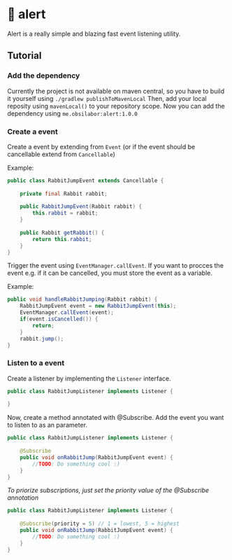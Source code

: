 # 🚨 alert

Alert is a really simple and blazing fast event listening utility. 

## Tutorial

### Add the dependency

Currently the project is not available on maven central, so you have to build it yourself using `./gradlew publishToMavenLocal` 
Then, add your local reposity using `mavenLocal()` to your repository scope.
Now you can add the dependency using `me.obsilabor:alert:1.0.0`

### Create a event

Create a event by extending from `Event` (or if the event should be cancellable extend from `Cancellable`)

Example:

```java
public class RabbitJumpEvent extends Cancellable {
    
    private final Rabbit rabbit;
    
    public RabbitJumpEvent(Rabbit rabbit) {
        this.rabbit = rabbit;
    }
    
    public Rabbit getRabbit() {
        return this.rabbit;
    }
}
```

Trigger the event using `EventManager.callEvent`. If you want to procces the event e.g. if it can be cancelled, you must store the event as a variable.

Example:

```java
public void handleRabbitJumping(Rabbit rabbit) {
    RabbitJumpEvent event = new RabbitJumpEvent(this);
    EventManager.callEvent(event);
    if(event.isCancelled()) {
        return;    
    }
    rabbit.jump();
}
```

### Listen to a event

Create a listener by implementing the `Listener` interface.

```java
public class RabbitJumpListener implements Listener {
    
}
```

Now, create a method annotated with @Subscribe. Add the event you want to listen to as an parameter.

```java
public class RabbitJumpListener implements Listener {
    
    @Subscribe
    public void onRabbitJump(RabbitJumpEvent event) {
        //TODO: Do something cool :)
    }
}
```

*To priorize subscriptions, just set the priority value of the @Subscribe annotation*

```java
public class RabbitJumpListener implements Listener {
    
    @Subscribe(priority = 5) // 1 = lowest, 5 = highest
    public void onRabbitJump(RabbitJumpEvent event) {
        //TODO: Do something cool :)
    }
}
```

